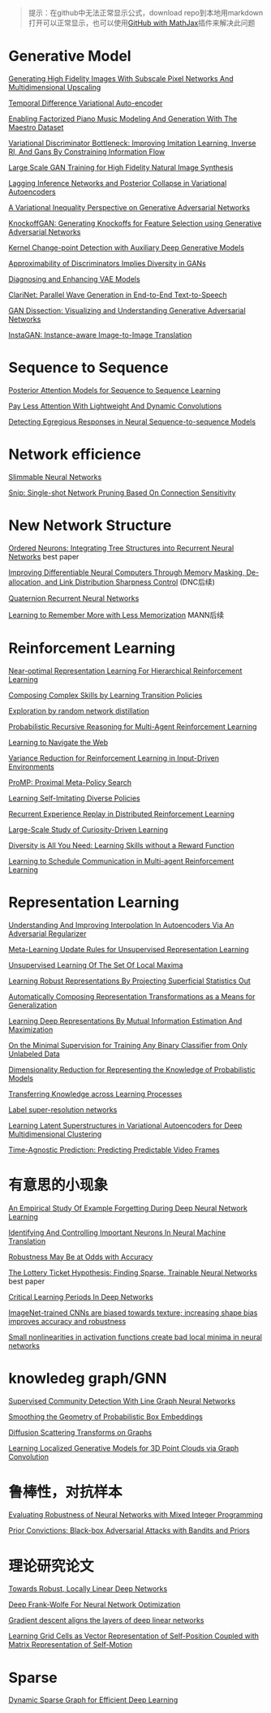 <head>
    <script src="https://cdn.mathjax.org/mathjax/latest/MathJax.js?config=TeX-AMS-MML_HTMLorMML" type="text/javascript"></script>
    <script type="text/x-mathjax-config">
        MathJax.Hub.Config({
            tex2jax: {
            skipTags: ['script', 'noscript', 'style', 'textarea', 'pre'],
            inlineMath: [['$','$']]
            }
        });
    </script>
</head>


>提示：在github中无法正常显示公式，download repo到本地用markdown打开可以正常显示，也可以使用[GitHub with MathJax](https://chrome.google.com/webstore/detail/mathjax-plugin-for-github/ioemnmodlmafdkllaclgeombjnmnbima/related)插件来解决此问题

# Generative Model
[Generating High Fidelity Images With Subscale Pixel Networks And Multidimensional Upscaling](https://openreview.net/forum?id=HylzTiC5Km
)

[Temporal Difference Variational Auto-encoder](https://openreview.net/forum?id=S1x4ghC9tQ)

[Enabling Factorized Piano Music Modeling And Generation With The Maestro Dataset](https://openreview.net/forum?id=r1lYRjC9F7)

[Variational Discriminator Bottleneck: Improving Imitation Learning, Inverse Rl, And Gans By Constraining Information Flow](https://openreview.net/forum?id=HyxPx3R9tm)

[Large Scale GAN Training for High Fidelity Natural Image Synthesis](https://openreview.net/forum?id=B1xsqj09Fm)

[Lagging Inference Networks and Posterior Collapse in Variational Autoencoders](https://openreview.net/forum?id=rylDfnCqF7)

[A Variational Inequality Perspective on Generative Adversarial Networks](https://openreview.net/forum?id=r1laEnA5Ym)

[KnockoffGAN: Generating Knockoffs for Feature Selection using Generative Adversarial Networks](https://openreview.net/forum?id=ByeZ5jC5YQ)

[Kernel Change-point Detection with Auxiliary Deep Generative Models](https://openreview.net/forum?id=r1GbfhRqF7)

[Approximability of Discriminators Implies Diversity in GANs](https://openreview.net/forum?id=rJfW5oA5KQ)

[Diagnosing and Enhancing VAE Models](https://openreview.net/forum?id=B1e0X3C9tQ)

[ClariNet: Parallel Wave Generation in End-to-End Text-to-Speech](https://openreview.net/forum?id=HklY120cYm)

[GAN Dissection: Visualizing and Understanding Generative Adversarial Networks](https://openreview.net/forum?id=Hyg_X2C5FX)

[InstaGAN: Instance-aware Image-to-Image Translation](https://openreview.net/forum?id=ryxwJhC9YX)





# Sequence to Sequence
[Posterior Attention Models for Sequence to Sequence Learning](https://openreview.net/forum?id=BkltNhC9FX
)

[Pay Less Attention With Lightweight And Dynamic Convolutions](https://openreview.net/forum?id=SkVhlh09tX)

[Detecting Egregious Responses in Neural Sequence-to-sequence Models](https://openreview.net/forum?id=HyNA5iRcFQ)


# Network efficience
[Slimmable Neural Networks](https://openreview.net/forum?id=H1gMCsAqY7)

[Snip: Single-shot Network Pruning Based On Connection Sensitivity](https://openreview.net/forum?id=B1VZqjAcYX)


# New Network Structure
[Ordered Neurons: Integrating Tree Structures into Recurrent Neural Networks](https://openreview.net/forum?id=B1l6qiR5F7) best paper

[Improving Differentiable Neural Computers Through Memory Masking, De-allocation, and Link Distribution Sharpness Control](https://openreview.net/forum?id=HyGEM3C9KQ) (DNC后续)

[Quaternion Recurrent Neural Networks](https://openreview.net/forum?id=ByMHvs0cFQ)

[Learning to Remember More with Less Memorization](https://openreview.net/forum?id=r1xlvi0qYm) MANN后续


# Reinforcement Learning
[Near-optimal Representation Learning For Hierarchical Reinforcement Learning](https://openreview.net/forum?id=H1emus0qF7)

[Composing Complex Skills by Learning Transition Policies](https://openreview.net/forum?id=rygrBhC5tQ
)

[Exploration by random network distillation](https://openreview.net/forum?id=H1lJJnR5Ym)

[Probabilistic Recursive Reasoning for Multi-Agent Reinforcement Learning](https://openreview.net/forum?id=rkl6As0cF7)

[Learning to Navigate the Web](https://openreview.net/forum?id=BJemQ209FQ)

[Variance Reduction for Reinforcement Learning in Input-Driven Environments](https://openreview.net/forum?id=Hyg1G2AqtQ)

[ProMP: Proximal Meta-Policy Search](https://openreview.net/forum?id=SkxXCi0qFX)

[Learning Self-Imitating Diverse Policies](https://openreview.net/forum?id=HyxzRsR9Y7)

[Recurrent Experience Replay in Distributed Reinforcement Learning](https://openreview.net/forum?id=r1lyTjAqYX)

[Large-Scale Study of Curiosity-Driven Learning](https://openreview.net/forum?id=rJNwDjAqYX)

[Diversity is All You Need: Learning Skills without a Reward Function](https://openreview.net/forum?id=SJx63jRqFm)

[Learning to Schedule Communication in Multi-agent Reinforcement Learning](https://openreview.net/forum?id=SJxu5iR9KQ)


# Representation Learning
[Understanding And Improving Interpolation In Autoencoders Via An Adversarial Regularizer](https://openreview.net/forum?id=S1fQSiCcYm)

[Meta-Learning Update Rules for Unsupervised Representation Learning](https://openreview.net/forum?id=HkNDsiC9KQ)

[Unsupervised Learning Of The Set Of Local Maxima
](https://openreview.net/forum?id=H1lqZhRcFm)

[Learning Robust Representations By Projecting Superficial Statistics Out](https://openreview.net/forum?id=rJEjjoR9K7)

[Automatically Composing Representation Transformations as a Means for Generalization](https://openreview.net/forum?id=B1ffQnRcKX)

[Learning Deep Representations By Mutual Information Estimation And Maximization](https://openreview.net/forum?id=Bklr3j0cKX)

[On the Minimal Supervision for Training Any Binary Classifier from Only Unlabeled Data](https://openreview.net/forum?id=B1xWcj0qYm)

[Dimensionality Reduction for Representing the Knowledge of Probabilistic Models](https://openreview.net/forum?id=SygD-hCcF7)

[Transferring Knowledge across Learning Processes](https://openreview.net/forum?id=HygBZnRctX)

[Label super-resolution networks](https://openreview.net/forum?id=rkxwShA9Ym)

[Learning Latent Superstructures in Variational Autoencoders for Deep Multidimensional Clustering](https://openreview.net/forum?id=SJgNwi09Km)

[Time-Agnostic Prediction: Predicting Predictable Video Frames](https://openreview.net/forum?id=SyzVb3CcFX)



# 有意思的小现象
[An Empirical Study Of Example Forgetting During Deep Neural Network Learning](https://openreview.net/forum?id=BJlxm30cKm)

[Identifying And Controlling Important Neurons In Neural Machine Translation](https://openreview.net/forum?id=H1z-PsR5KX)

[Robustness May Be at Odds with Accuracy](https://openreview.net/forum?id=SyxAb30cY7)

[The Lottery Ticket Hypothesis: Finding Sparse, Trainable Neural Networks](https://openreview.net/forum?id=rJl-b3RcF7) best paper

[Critical Learning Periods In Deep Networks
](https://openreview.net/forum?id=BkeStsCcKQ)

[ImageNet-trained CNNs are biased towards texture; increasing shape bias improves accuracy and robustness](https://openreview.net/forum?id=Bygh9j09KX)

[Small nonlinearities in activation functions create bad local minima in neural networks](https://openreview.net/forum?id=rke_YiRct7)




# knowledeg graph/GNN
[Supervised Community Detection With Line Graph Neural Networks](https://openreview.net/forum?id=H1g0Z3A9Fm)

[Smoothing the Geometry of Probabilistic Box Embeddings](https://openreview.net/forum?id=H1xSNiRcF7)

[Diffusion Scattering Transforms on Graphs](https://openreview.net/forum?id=BygqBiRcFQ)

[Learning Localized Generative Models for 3D Point Clouds via Graph Convolution](https://openreview.net/forum?id=SJeXSo09FQ)



# 鲁棒性，对抗样本
[Evaluating Robustness of Neural Networks with Mixed Integer Programming](https://openreview.net/forum?id=HyGIdiRqtm)

[Prior Convictions: Black-box Adversarial Attacks with Bandits and Priors](https://openreview.net/forum?id=BkMiWhR5K7)

# 理论研究论文
[Towards Robust, Locally Linear Deep Networks](https://openreview.net/forum?id=SylCrnCcFX)

[Deep Frank-Wolfe For Neural Network Optimization](https://openreview.net/forum?id=SyVU6s05K7)

[Gradient descent aligns the layers of deep linear networks](https://openreview.net/forum?id=HJflg30qKX)

[Learning Grid Cells as Vector Representation of Self-Position Coupled with Matrix Representation of Self-Motion](https://openreview.net/forum?id=Syx0Mh05YQ)

# Sparse
[Dynamic Sparse Graph for Efficient Deep Learning](https://openreview.net/forum?id=H1goBoR9F7)


